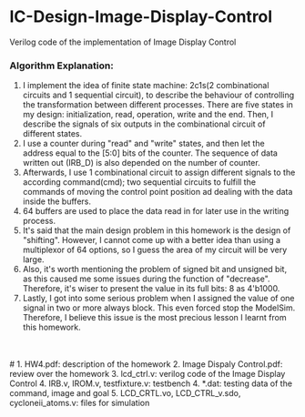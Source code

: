 # IC-Design-Image-Display-Control
Verilog code of the implementation of Image Display Control



### Algorithm Explanation:
1. I implement the idea of finite state machine: 2c1s(2 combinational circuits and 1 sequential circuit), to describe the behaviour of controlling the transformation between different processes. There are five states in my design: initialization, read, operation, write and the end. Then, I describe the signals of six outputs in the combinational circuit of different states.
2. I use a counter during "read" and "write" states, and then let the address equal to the [5:0] bits of the counter. The sequence of data written out (IRB_D) is also depended on the number of counter.
3. Afterwards, I use 1 combinational circuit to assign different signals to the according command(cmd); two sequential circuits to fulfill the commands of moving the control point position ad dealing with the data inside the buffers.
4. 64 buffers are used to place the data read in for later use in the writing process.
5. It's said that the main design problem in this homework is the design of "shifting". However, I cannot come up with a better idea than using a multiplexor of 64 options, so I guess the area of my circuit will be very large.
6. Also, it's worth mentioning the problem of signed bit and unsigned bit, as this caused me some issues during the function of "decrease". Therefore, it's wiser to present the value in its full bits: 8 as 4'b1000.
7. Lastly, I got into some serious problem when I assigned the value of one signal in two or more always block. This even forced stop the ModelSim. Therefore, I believe this issue is the most precious lesson I learnt from this homework.

<br>
<br>
#
1. HW4.pdf: description of the homework
2. Image Dispaly Control.pdf: review over the homework
3. lcd_ctrl.v: verilog code of the Image Display Control
4. IRB.v, IROM.v, testfixture.v: testbench 
4. *.dat: testing data of the command, image and goal
5. LCD_CRTL.vo, LCD_CTRL_v.sdo, cycloneii_atoms.v: files for simulation
